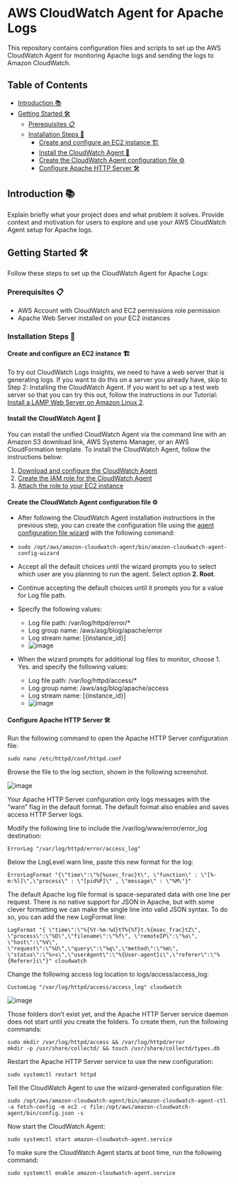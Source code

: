 # AWS CloudWatch Agent for Apache Logs

This repository contains configuration files and scripts to set up the AWS CloudWatch Agent for monitoring Apache logs and sending the logs to Amazon CloudWatch.

## Table of Contents

   * [Introduction 📚](#introduction-)
   * [Getting Started 🛠️](#getting-started-️)
      * [Prerequisites 📋](#prerequisites-)
      * [Installation Steps 🚀](#installation-steps-)
         * [Create and configure an EC2 instance 🏗️](#create-and-configure-an-ec2-instance-️)
         * [Install the CloudWatch Agent 🔧](#install-the-cloudwatch-agent-)
         * [Create the CloudWatch Agent configuration file ⚙️](#create-the-cloudwatch-agent-configuration-file-️)
         * [Configure Apache HTTP Server 🛠️](#configure-apache-http-server-️)



## Introduction 📚

Explain briefly what your project does and what problem it solves. Provide context and motivation for users to explore and use your AWS CloudWatch Agent setup for Apache logs.

## Getting Started 🛠️

Follow these steps to set up the CloudWatch Agent for Apache Logs:

### Prerequisites 📋

- AWS Account with CloudWatch and EC2 permissions role permission 
- Apache Web Server installed on your EC2 instances

### Installation Steps 🚀

#### Create and configure an EC2 instance 🏗️
To try out CloudWatch Logs Insights, we need to have a web server that is generating logs. If you want to do this on a server you already have, skip to Step 2: Installing the CloudWatch Agent. If you want to set up a test web server so that you can try this out, follow the instructions in our Tutorial: [Install a LAMP Web Server on Amazon Linux 2](https://docs.aws.amazon.com/AWSEC2/latest/UserGuide/ec2-lamp-amazon-linux-2.html).

#### Install the CloudWatch Agent 🔧
You can install the unified CloudWatch Agent via the command line with an Amazon S3 download link, AWS Systems Manager, or an AWS CloudFormation template. To install the CloudWatch Agent, follow the instructions below:

1. [Download and configure the CloudWatch Agent](https://docs.aws.amazon.com/AmazonCloudWatch/latest/monitoring/download-cloudwatch-agent-commandline.html)
2. [Create the IAM role for the CloudWatch Agent](https://docs.aws.amazon.com/AmazonCloudWatch/latest/monitoring/create-iam-roles-for-cloudwatch-agent-commandline.html)
3. [Attach the role to your EC2 instance](https://aws.amazon.com/blogs/security/easily-replace-or-attach-an-iam-role-to-an-existing-ec2-instance-by-using-the-ec2-console/)
#### Create the CloudWatch Agent configuration file ⚙️
* After following the CloudWatch Agent installation instructions in the previous step, you can create the configuration file using the [agent configuration file wizard](https://docs.aws.amazon.com/AmazonCloudWatch/latest/monitoring/create-cloudwatch-agent-configuration-file-wizard.html) with the following command:

* `sudo /opt/aws/amazon-cloudwatch-agent/bin/amazon-cloudwatch-agent-config-wizard`
* Accept all the default choices until the wizard prompts you to select which user are you planning to run the agent. Select option **2. Root**.
* Continue accepting the default choices until it prompts you for a value for Log file path.
* Specify the following values:
  * Log file path: /var/log/httpd/error/*
  * Log group name: /aws/asg/blog/apache/error
  * Log stream name: [{instance_id}]
  * ![image](https://github.com/abaidgulshan/aws-cloudwatch-agent-apache-logs/assets/7329596/c191b62e-7585-4fd9-9f7e-d750cdd47435)
    
* When the wizard prompts for additional log files to monitor, choose 1. Yes. and specify the following values:

    * Log file path: /var/log/httpd/access/*
    * Log group name: /aws/asg/blog/apache/access
    * Log stream name: [{instance_id}]
    * ![image](https://github.com/abaidgulshan/aws-cloudwatch-agent-apache-logs/assets/7329596/1535a3cd-08ed-4789-aa73-a4d785862ffd)

#### Configure Apache HTTP Server 🛠️
Run the following command to open the Apache HTTP Server configuration file:
```
sudo nano /etc/httpd/conf/httpd.conf
```
Browse the file to the log section, shown in the following screenshot.

![image](https://github.com/abaidgulshan/aws-cloudwatch-agent-apache-logs/assets/7329596/9e2a60e2-c1fd-4421-8782-97ab2721e3e9)

Your Apache HTTP Server configuration only logs messages with the “warn” flag in the default format. The default format also enables and saves access HTTP Server logs.

Modify the following line to include the /var/log/www/error/error_log destination:
```
ErrorLog "/var/log/httpd/error/access_log"
```

Below the LogLevel warn line, paste this new format for the log:
```
ErrorLogFormat "{\"time\":\"%{%usec_frac}t\", \"function\" : \"[%-m:%l]\",\"process\" : \"[pid%P]\" , \"message\" : \"%M\"}"
```

The default Apache log file format is space-separated data with one line per request. There is no native support for JSON in Apache, but with some clever formatting we can make the single line into valid JSON syntax. To do so, you can add the new LogFormat line:
```
LogFormat "{ \"time\":\"%{%Y-%m-%d}tT%{%T}t.%{msec_frac}tZ\", \"process\":\"%D\",\"filename\":\"%f\", \"remoteIP\":\"%a\", \"host\":\"%V\", \"request\":\"%U\",\"query\":\"%q\",\"method\":\"%m\", \"status\":\"%>s\",\"userAgent\":\"%{User-agent}i\",\"referer\":\"%{Referer}i\"}" cloudwatch
```

Change the following access log location to logs/access/access_log:
```
CustomLog "/var/log/httpd/access/access_log" cloudwatch
```
![image](https://github.com/abaidgulshan/aws-cloudwatch-agent-apache-logs/assets/7329596/2b29c0e6-d7fd-4739-8609-b542343b3100)

Those folders don’t exist yet, and the Apache HTTP Server service daemon does not start until you create the folders. To create them, run the following commands:
```
sudo mkdir /var/log/httpd/access && /var/log/httpd/error
mkdir -p /usr/share/collectd/ && touch /usr/share/collectd/types.db
```
Restart the Apache HTTP Server service to use the new configuration:
```
sudo systemctl restart httpd
```
Tell the CloudWatch Agent to use the wizard-generated configuration file:
```
sudo /opt/aws/amazon-cloudwatch-agent/bin/amazon-cloudwatch-agent-ctl -a fetch-config -m ec2 -c file:/opt/aws/amazon-cloudwatch-agent/bin/config.json -s
```
Now start the CloudWatch Agent:
```
sudo systemctl start amazon-cloudwatch-agent.service
```
To make sure the CloudWatch Agent starts at boot time, run the following command:
```
sudo systemctl enable amazon-cloudwatch-agent.service
```
